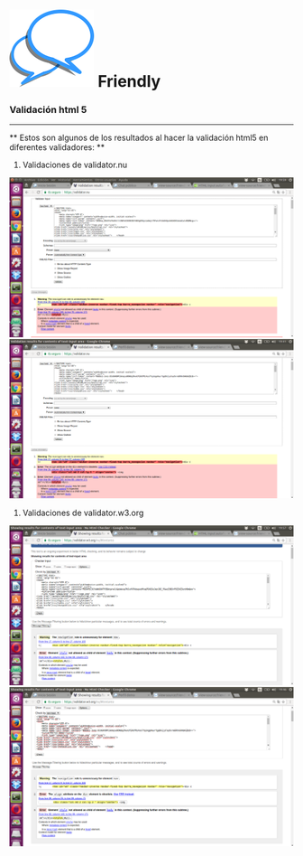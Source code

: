 ![Friendly](images/logo.png) **Friendly**
==================

### Validación html 5

-------------------------------------------


** Estos son algunos de los resultados al hacer la validación html5 en diferentes validadores: **

1. Validaciones de validator.nu

![validar](images/nu_publicos_publicos.png)
![validar](images/nu_usuarios_view.png)

1. Validaciones de validator.w3.org

![validar](images/w3_publicos_publicos.png)
![validar](images/w3_usuarios_view.png)
